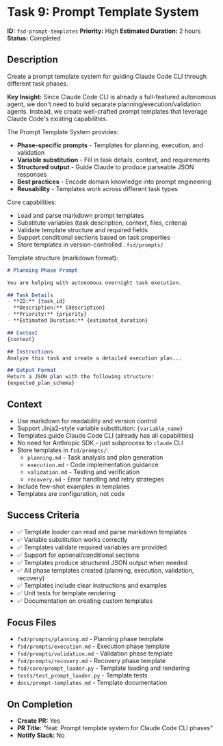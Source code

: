 # Task 9: Prompt Template System

**ID:** `fsd-prompt-templates`
**Priority:** High
**Estimated Duration:** 2 hours
**Status:** Completed

## Description

Create a prompt template system for guiding Claude Code CLI through different task phases.

**Key Insight:** Since Claude Code CLI is already a full-featured autonomous agent, we don't need to build separate planning/execution/validation agents. Instead, we create well-crafted prompt templates that leverage Claude Code's existing capabilities.

The Prompt Template System provides:
- **Phase-specific prompts** - Templates for planning, execution, and validation
- **Variable substitution** - Fill in task details, context, and requirements
- **Structured output** - Guide Claude to produce parseable JSON responses
- **Best practices** - Encode domain knowledge into prompt engineering
- **Reusability** - Templates work across different task types

Core capabilities:
- Load and parse markdown prompt templates
- Substitute variables (task description, context, files, criteria)
- Validate template structure and required fields
- Support conditional sections based on task properties
- Store templates in version-controlled `.fsd/prompts/`

Template structure (markdown format):
```markdown
# Planning Phase Prompt

You are helping with autonomous overnight task execution.

## Task Details
- **ID:** {task_id}
- **Description:** {description}
- **Priority:** {priority}
- **Estimated Duration:** {estimated_duration}

## Context
{context}

## Instructions
Analyze this task and create a detailed execution plan...

## Output Format
Return a JSON plan with the following structure:
{expected_plan_schema}
```

## Context

- Use markdown for readability and version control
- Support Jinja2-style variable substitution: `{variable_name}`
- Templates guide Claude Code CLI (already has all capabilities)
- No need for Anthropic SDK - just subprocess to `claude` CLI
- Store templates in `fsd/prompts/`:
  - `planning.md` - Task analysis and plan generation
  - `execution.md` - Code implementation guidance
  - `validation.md` - Testing and verification
  - `recovery.md` - Error handling and retry strategies
- Include few-shot examples in templates
- Templates are configuration, not code

## Success Criteria

- ✅ Template loader can read and parse markdown templates
- ✅ Variable substitution works correctly
- ✅ Templates validate required variables are provided
- ✅ Support for optional/conditional sections
- ✅ Templates produce structured JSON output when needed
- ✅ All phase templates created (planning, execution, validation, recovery)
- ✅ Templates include clear instructions and examples
- ✅ Unit tests for template rendering
- ✅ Documentation on creating custom templates

## Focus Files

- `fsd/prompts/planning.md` - Planning phase template
- `fsd/prompts/execution.md` - Execution phase template
- `fsd/prompts/validation.md` - Validation phase template
- `fsd/prompts/recovery.md` - Recovery phase template
- `fsd/core/prompt_loader.py` - Template loading and rendering
- `tests/test_prompt_loader.py` - Template tests
- `docs/prompt-templates.md` - Template documentation

## On Completion

- **Create PR:** Yes
- **PR Title:** "feat: Prompt template system for Claude Code CLI phases"
- **Notify Slack:** No

